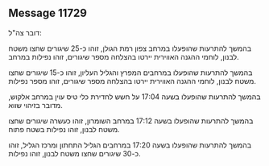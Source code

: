 ## Message 11729

דובר צה"ל:

בהמשך להתרעות שהופעלו במרחב צפון רמת הגולן, זוהו כ-25 שיגורים שחצו משטח לבנון, לוחמי ההגנה האווירית יירטו בהצלחה מספר שיגורים, זוהו נפילות במרחב.

בהמשך להתרעות שהופעלו במרחבים המפרץ והגליל העליון, זוהו כ-15 שיגורים שחצו משטח לבנון, לוחמי ההגנה האווירית יירטו בהצלחה מספר שיגורים, זוהו מספר נפילות.

בהמשך להתרעות שהופעלו בשעה 17:04 על חשש לחדירת כלי טיס עוין במרחב אלקוש, מדובר בזיהוי שווא.

בהמשך להתרעות שהופעלו בשעה 17:12 במרחב השומרון, זוהו כעשרה שיגורים שחצו משטח לבנון, זוהו נפילות בשטח פתוח.

בהמשך להתרעות שהופעלו בשעה 17:20 במרחבים הגליל התחתון ומרכז הגליל, זוהו כ-30 שיגורים שחצו משטח לבנון, זוהו נפילות.

